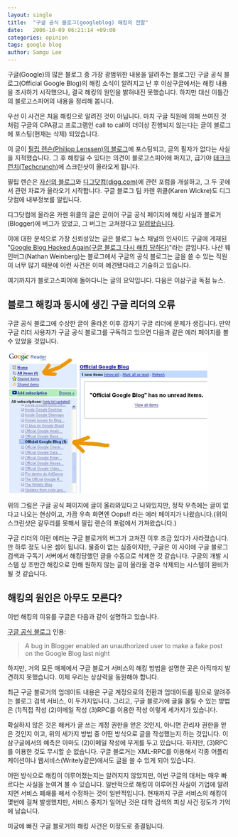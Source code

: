 ```yaml
---
layout: single
title:  "구글 공식 블로그(googleblog) 해킹의 전말"
date:   2006-10-09 06:21:14 +09:00
categories: opinion
tags: google blog
author: Samgu Lee
---
```

구글(Google)의 많은 블로그 중 가장 광범위한 내용을 알려주는 블로그인 구글 공식 블로그(Official Google Blog)의 해킹 소식이 알려지고 난 후 이삼구글에서는 해킹 내용을 조사하기 시작했으나, 결국 해킹의 원인을 밝혀내진 못했습니다. 하지만 대신 이틀간의 블로고스피어의 내용을 정리해 봅니다.

우선 이 사건은 처음 해킹으로 알려진 것이 아닙니다. 마치 구글 직원에 의해 쓰여진 것처럼 구글의 CPA광고 프로그램인 call to call이 더이상 진행되지 않는다는 글이 블로그에 포스팅(현재는 삭제) 되었습니다.

이 글이 [필립 렌슨(Philipp Lenssen)의 블로그](http://blog.outer-court.com/archive/2006-10-08-n59.html)에 포스팅되고, 글의 필자가 없다는 사실을 지적했습니다. 그 후 해킹일 수 있다는 의견이 블로고스피어에 퍼지고, 급기야 [테크크런치(Techcrunch)](http://www.techcrunch.com/2006/10/07/strange-things-afoot-at-the-google-blog/)에 스크린샷이 올라오게 됩니다.

필립 렌슨은 [자신의 블로그](http://blog.outer-court.com/forum/70782.html)와 [디그닷컴(digg.com)](http://www.digg.com/tech_news/Was_the_official_Google_Blog_hacked_just_now)에 관련 포럼을 개설하고, 그 두 곳에서 관련 자료가 올라오기 시작합니다. 구글 블로그 팀 카렌 위클(Karen Wickre)도 디그닷컴에 내부정보를 알립니다.

디그닷컴에 올라온 카렌 위클의 글은 곧이어 구글 공식 페이지에 해킹 사실과 블로거(Blogger)에 버그가 있었고, 그 버그는 고쳐졌다고 [알려왔습니다](http://googleblog.blogspot.com/2006/10/about-that-fake-post.html).

이에 대한 분석으로 가장 신뢰성있는 글은 블로그 뉴스 채널의 인사이드 구글에 게재된 "[Google Blog Hacked Again(구글 블로그 다시 해킹 당하다)](http://google.blognewschannel.com/index.php/archives/2006/10/08/google-blog-hacked-again/)"라는 글입니다. 나산 웨인버그(Nathan Weinberg)는 블로그에서 구글의 공식 블로그는 글을 쓸 수 있는 직원이 너무 많기 때문에 이런 사건은 이미 예견됐다라고 기술하고 있습니다.

여기까지가 블로고스피어에 돌아다니는 글의 요약입니다. 다음은 이삼구글 독점 뉴스.

## 블로그 해킹과 동시에 생긴 구글 리더의 오류

구글 공식 블로그에 수상한 글이 올라온 이후 갑자기 구글 리더에 문제가 생깁니다. 만약 구글 리더 사용자가 구글 공식 블로그를 구독하고 있으면 다음과 같은 에러 페이지를 볼 수 있었을 것입니다.

![구글 리더 에러](/assets/google_reader_error.jpg)

위의 그림은 구글 공식 페이지에 글이 올라와있다고 나와있지만, 정작 우측에는 글이 없다고 나오는 현상이고, 가끔 우측 화면엔 Oops!! 라는 에러 페이지가 나왔습니다.(위의 스크린샷은 갈무리를 못해서 필립 랜슨의 포럼에서 가져왔습니다.)

구글 리더의 이런 에러는 구글 블로거의 버그가 고쳐진 이후 조금 있다가 사라졌습니다. 만 하루 정도 나온 셈이 됩니다. 물증이 없는 심증이지만, 구글은 이 사이에 구글 블로그 검색과 구독기 서버에서 해킹당했던 글을 수동으로 삭제한 것 같습니다. 구글의 개발 시스템 상 조만간 해킹으로 인해 원하지 않는 글이 올라올 경우 삭제되는 시스템이 완비가 될 것 같습니다.

## 해킹의 원인은 아무도 모른다?

이번 해킹의 이유를 구글은 다음과 같이 설명하고 있습니다.

[구글 공식 블로그](http://googleblog.blogspot.com/2006/10/about-that-fake-post.html) 인용:

> A bug in Blogger enabled an unauthorized user to make a fake post on the Google Blog last night

하지만, 거의 모든 매체에서 구글 블로거 서비스의 해킹 방법을 설명한 곳은 아직까지 발견하지 못했습니다. 이제 우리는 상상력을 동원해야 합니다.

최근 구글 블로거의 업데이트 내용은 구글 계정으로의 전환과 업데이트를 핑으로 알려주는 블로그 검색 서비스, 이 두가지입니다. 그리고, 구글 블로거에 글을 올릴 수 있는 방법은 (1)직접 작성 (2)이메일 작성 (3)RPC를 이용한 작성 이렇게 세가지가 있습니다.

확실하지 않은 것은 해커가 글 쓰는 계정 권한을 얻은 것인지, 아니면 관리자 권한을 얻은 것인지 이고, 위의 세가지 방법 중 어떤 방식으로 글을 작성했는지 하는 것입니다. 이삼구글에서의 예측은 아마도 (2)이메일 작성에 무게를 두고 있습니다. 하지만, (3)RPC를 이용한 것도 무시할 순 없습니다. 구글 블로거는 XML-RPC를 이용해서 각종 어플리케이션이나 웹서비스(Writely같은)에서도 글을 쓸 수 있게 되어 있습니다.

어떤 방식으로 해킹이 이루어졌는지는 알려지지 않았지만, 이번 구글의 대처는 매우 빠르다는 사실을 눈여겨 볼 수 있습니다. 일반적으로 해킹이 이루어진 사실이 기업에 알려지면 서비스 폐쇄를 해서 수정하는 것이 일반적입니다. 현재까지 구글 서비스의 해킹이 몇번에 걸쳐 발생했지만, 서비스 중지가 일어난 것은 대학 검색의 피싱 사건 정도가 기억에 남습니다.

미궁에 빠진 구글 블로거의 해킹 사건은 이정도로 종결됩니다.
